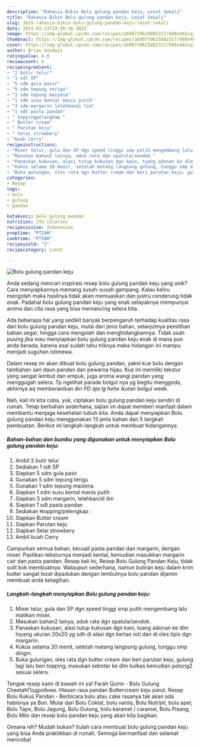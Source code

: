 ```yaml
---
description: "Rahasia Bikin Bolu gulung pandan keju, Lezat Sekali"
title: "Rahasia Bikin Bolu gulung pandan keju, Lezat Sekali"
slug: 3819-rahasia-bikin-bolu-gulung-pandan-keju-lezat-sekali
date: 2021-02-23T23:50:26.582Z
image: https://img-global.cpcdn.com/recipes/ab98719625082317/680x482cq70/bolu-gulung-pandan-keju-foto-resep-utama.jpg
thumbnail: https://img-global.cpcdn.com/recipes/ab98719625082317/680x482cq70/bolu-gulung-pandan-keju-foto-resep-utama.jpg
cover: https://img-global.cpcdn.com/recipes/ab98719625082317/680x482cq70/bolu-gulung-pandan-keju-foto-resep-utama.jpg
author: Brian Goodwin
ratingvalue: 4.8
reviewcount: 6
recipeingredient:
- "2 butir telur"
- "1 sdt SP"
- "5 sdm gula pasir"
- "5 sdm tepung terigu"
- "1 sdm tepung maizena"
- "1 sdm susu kental manis putih"
- "3 sdm margarin lelehkandi tim"
- "1 sdt pasta pandan"
- " toppingpelengkap "
- " Butter cream"
- " Parutan keju"
- " Selai strowbery"
- "buah Cerry"
recipeinstructions:
- "Mixer telur, gula dan SP dgn speed tinggi smp putih mengembang lalu matikan mixer."
- "Masukan bahan2 lainya, aduk rata dgn spatula/sendok."
- "Panaskan kukusan, alasi tutup kukusan dgn kain, tuang adonan ke dlm loyang ukuran 20x20 yg sdh di alasi dgn kertas roti dan di oles tipis dgn margarin."
- "Kukus selama 20 menit, setelah matang langsung gulung, tunggu smp dingin."
- "Buka gulungan, oles rata dgn butter cream dan beri parutan keju, gulung lagi lalu beri topping, masukan sebntar ke dlm kulkas kemudian potong2 sesuai selera."
categories:
- Resep
tags:
- bolu
- gulung
- pandan

katakunci: bolu gulung pandan 
nutrition: 233 calories
recipecuisine: Indonesian
preptime: "PT29M"
cooktime: "PT58M"
recipeyield: "2"
recipecategory: Lunch

---
```



![Bolu gulung pandan keju](https://img-global.cpcdn.com/recipes/ab98719625082317/680x482cq70/bolu-gulung-pandan-keju-foto-resep-utama.jpg)

Anda sedang mencari inspirasi resep bolu gulung pandan keju yang unik? Cara menyiapkannya memang susah-susah gampang. Kalau keliru mengolah maka hasilnya tidak akan memuaskan dan justru cenderung tidak enak. Padahal bolu gulung pandan keju yang enak selayaknya mempunyai aroma dan cita rasa yang bisa memancing selera kita.

Ada beberapa hal yang sedikit banyak berpengaruh terhadap kualitas rasa dari bolu gulung pandan keju, mulai dari jenis bahan, selanjutnya pemilihan bahan segar, hingga cara mengolah dan menghidangkannya. Tidak usah pusing jika mau menyiapkan bolu gulung pandan keju enak di mana pun anda berada, karena asal sudah tahu triknya maka hidangan ini mampu menjadi suguhan istimewa.

Dalam resep ini akan dibuat bolu gulung pandan, yakni kue bolu dengan tambahan sari daun pandan dan pewarna hijau. Kue ini memiliki tekstur yang sangat lembut dan empuk, juga aroma wangi pandan yang menggugah selera. Tp ngelihat parade bolgul nya yg begitu menggoda, akhirnya aq memberanikan diri *PD aja lg hehe* ikutan bolgul week.


Nah, kali ini kita coba, yuk, ciptakan bolu gulung pandan keju sendiri di rumah. Tetap berbahan sederhana, sajian ini dapat memberi manfaat dalam membantu menjaga kesehatan tubuh kita. Anda dapat menyiapkan Bolu gulung pandan keju menggunakan 13 jenis bahan dan 5 langkah pembuatan. Berikut ini langkah-langkah untuk membuat hidangannya.

<!--inarticleads1-->

##### Bahan-bahan dan bumbu yang digunakan untuk menyiapkan Bolu gulung pandan keju:

1. Ambil 2 butir telur
1. Sediakan 1 sdt SP
1. Siapkan 5 sdm gula pasir
1. Gunakan 5 sdm tepung terigu
1. Gunakan 1 sdm tepung maizena
1. Siapkan 1 sdm susu kental manis putih
1. Siapkan 3 sdm margarin, lelehkan/di tim
1. Siapkan 1 sdt pasta pandan
1. Sediakan  🌀topping/pelengkap :
1. Siapkan  Butter cream
1. Siapkan  Parutan keju
1. Siapkan  Selai strowbery
1. Ambil buah Cerry


Campurkan semua bahan, kecuali pasta pandan dan margarin, dengan mixer. Pastikan teksturnya menjadi kental, kemudian masukkan margarin cair dan pasta pandan. Resep kali ini, Resep Bolu Gulung Pandan Keju, tidak sulit kok membuatnya. Walaupun sederhana, namun butiran keju dalam krim butter sangat lezat dipadukan dengan lembutnya bolu pandan dijamin membuat anda ketagihan. 

<!--inarticleads2-->

##### Langkah-langkah menyiapkan Bolu gulung pandan keju:

1. Mixer telur, gula dan SP dgn speed tinggi smp putih mengembang lalu matikan mixer.
1. Masukan bahan2 lainya, aduk rata dgn spatula/sendok.
1. Panaskan kukusan, alasi tutup kukusan dgn kain, tuang adonan ke dlm loyang ukuran 20x20 yg sdh di alasi dgn kertas roti dan di oles tipis dgn margarin.
1. Kukus selama 20 menit, setelah matang langsung gulung, tunggu smp dingin.
1. Buka gulungan, oles rata dgn butter cream dan beri parutan keju, gulung lagi lalu beri topping, masukan sebntar ke dlm kulkas kemudian potong2 sesuai selera.


Tengok resep kami di bawah ini ya! Farah Quinn - Bolu Gulung CheetahПодробнее. Hiasan rasa pandan Buttercream keju parut. Resep Bolu Kukus Pandan - Berbicara bolu atau cake rasanya tak akan ada habisnya ya Bun. Mulai dari Bolu Coklat, bolu vanila, Bolu Nutrijel, bolu apel, Bolu Tape, Bolu Jagung, Bolu Gulung, bolu karamel / caramel, Bolu Pisang, Bolu Milo dan resep bolu pandan keju yang akan kita bagikan. 

Gimana nih? Mudah bukan? Itulah cara membuat bolu gulung pandan keju yang bisa Anda praktikkan di rumah. Semoga bermanfaat dan selamat mencoba!
